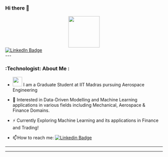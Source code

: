 
### Hi there 👋
<div id="header" align="center">
  <img src="https://media.giphy.com/media/M9gbBd9nbDrOTu1Mqx/giphy.gif" width="100"/>
</div>
<div id="badges">
  <a href="https://www.linkedin.com/in/anuj-nigam-982896236/">
    <img src="https://img.shields.io/badge/LinkedIn-blue?style=for-the-badge&logo=linkedin&logoColor=white" alt="LinkedIn Badge"/>
  </a>
</div>
---

### :Technologist: About Me :
   
- <img src="https://media.giphy.com/media/WUlplcMpOCEmTGBtBW/giphy.gif" width="30"> I am a Graduate Student at IIT Madras pursuing Aerospace Engineering

- :telescope: Interested in Data-Driven Modelling and Machine Learning applications in various fields including Mechanical, Aerospace & Finance Domains.

- :zap: Currently Exploring Machine Learning and its applications in Finance and Trading!

- :mailbox:How to reach me: [![Linkedin Badge](https://img.shields.io/badge/-Anuj-blue?style=flat&logo=Linkedin&logoColor=white)]([your-linkedin-url](https://www.linkedin.com/in/anuj-nigam-982896236/))

---


---


<!--
**anuj1312/anuj1312** is a ✨ _special_ ✨ repository because its `README.md` (this file) appears on your GitHub profile.

Here are some ideas to get you started:

- 🔭 I’m currently working on ...
- 🌱 I’m currently learning ...
- 👯 I’m looking to collaborate on ...
- 🤔 I’m looking for help with ...
- 💬 Ask me about ...
- 📫 How to reach me: ...
- 😄 Pronouns: ...
- ⚡ Fun fact: ...
-->
